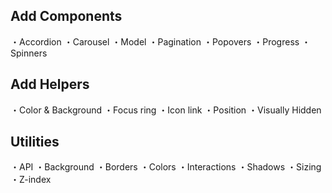 ## Add Components
・Accordion
・Carousel
・Model
・Pagination
・Popovers
・Progress
・Spinners

## Add Helpers
・Color & Background
・Focus ring
・Icon link
・Position
・Visually  Hidden

## Utilities
・API
・Background
・Borders
・Colors
・Interactions
・Shadows
・Sizing
・Z-index
